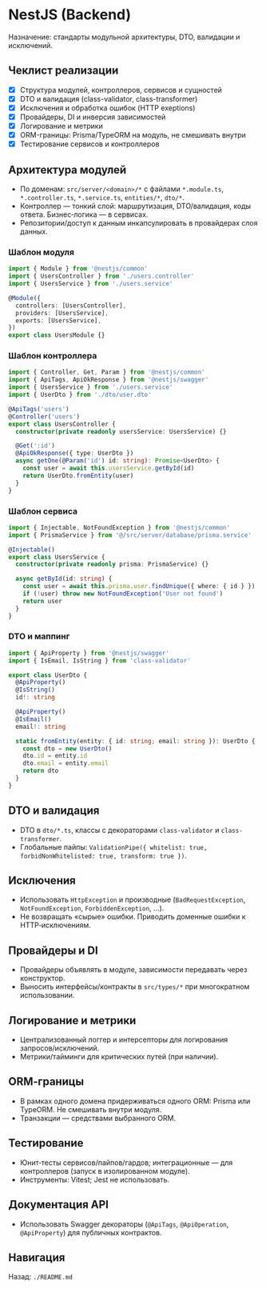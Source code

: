 # NestJS (Backend)

Назначение: стандарты модульной архитектуры, DTO, валидации и исключений.

## Чеклист реализации
- [x] Структура модулей, контроллеров, сервисов и сущностей
- [x] DTO и валидация (class-validator, class-transformer)
- [x] Исключения и обработка ошибок (HTTP exeptions)
- [x] Провайдеры, DI и инверсия зависимостей
- [x] Логирование и метрики
- [x] ORM-границы: Prisma/TypeORM на модуль, не смешивать внутри
- [x] Тестирование сервисов и контроллеров

## Архитектура модулей
- По доменам: `src/server/<domain>/*` с файлами `*.module.ts`, `*.controller.ts`, `*.service.ts`, `entities/*`, `dto/*`.
- Контроллер — тонкий слой: маршрутизация, DTO/валидация, коды ответа. Бизнес‑логика — в сервисах.
- Репозитории/доступ к данным инкапсулировать в провайдерах слоя данных.

### Шаблон модуля
```ts
import { Module } from '@nestjs/common'
import { UsersController } from './users.controller'
import { UsersService } from './users.service'

@Module({
  controllers: [UsersController],
  providers: [UsersService],
  exports: [UsersService],
})
export class UsersModule {}
```

### Шаблон контроллера
```ts
import { Controller, Get, Param } from '@nestjs/common'
import { ApiTags, ApiOkResponse } from '@nestjs/swagger'
import { UsersService } from './users.service'
import { UserDto } from './dto/user.dto'

@ApiTags('users')
@Controller('users')
export class UsersController {
  constructor(private readonly usersService: UsersService) {}

  @Get(':id')
  @ApiOkResponse({ type: UserDto })
  async getOne(@Param('id') id: string): Promise<UserDto> {
    const user = await this.usersService.getById(id)
    return UserDto.fromEntity(user)
  }
}
```

### Шаблон сервиса
```ts
import { Injectable, NotFoundException } from '@nestjs/common'
import { PrismaService } from '@/src/server/database/prisma.service'

@Injectable()
export class UsersService {
  constructor(private readonly prisma: PrismaService) {}

  async getById(id: string) {
    const user = await this.prisma.user.findUnique({ where: { id } })
    if (!user) throw new NotFoundException('User not found')
    return user
  }
}
```

### DTO и маппинг
```ts
import { ApiProperty } from '@nestjs/swagger'
import { IsEmail, IsString } from 'class-validator'

export class UserDto {
  @ApiProperty()
  @IsString()
  id!: string

  @ApiProperty()
  @IsEmail()
  email!: string

  static fromEntity(entity: { id: string; email: string }): UserDto {
    const dto = new UserDto()
    dto.id = entity.id
    dto.email = entity.email
    return dto
  }
}
```

## DTO и валидация
- DTO в `dto/*.ts`, классы с декораторами `class-validator` и `class-transformer`.
- Глобальные пайпы: `ValidationPipe({ whitelist: true, forbidNonWhitelisted: true, transform: true })`.

## Исключения
- Использовать `HttpException` и производные (`BadRequestException`, `NotFoundException`, `ForbiddenException`, ...).
- Не возвращать «сырые» ошибки. Приводить доменные ошибки к HTTP‑исключениям.

## Провайдеры и DI
- Провайдеры объявлять в модуле, зависимости передавать через конструктор.
- Выносить интерфейсы/контракты в `src/types/*` при многократном использовании.

## Логирование и метрики
- Централизованный логгер и интерсепторы для логирования запросов/исключений.
- Метрики/тайминги для критических путей (при наличии).

## ORM‑границы
- В рамках одного домена придерживаться одного ORM: Prisma или TypeORM. Не смешивать внутри модуля.
- Транзакции — средствами выбранного ORM.

## Тестирование
- Юнит‑тесты сервисов/пайпов/гардов; интеграционные — для контроллеров (запуск в изолированном модуле).
- Инструменты: Vitest; Jest не использовать.

## Документация API
- Использовать Swagger декораторы (`@ApiTags`, `@ApiOperation`, `@ApiProperty`) для публичных контрактов.

## Навигация
Назад: `./README.md`